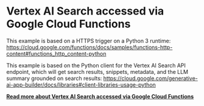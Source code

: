 # Vertex AI Search accessed via Google Cloud Functions

This example is based on a HTTPS trigger on a Python 3 runtime:
https://cloud.google.com/functions/docs/samples/functions-http-content#functions_http_content-python

This example is based on the Python client for the Vertex AI Search API endpoint, which will get search results, snippets, metadata, and the LLM summary grounded on search results:
https://cloud.google.com/generative-ai-app-builder/docs/libraries#client-libraries-usage-python

**[Read more about Vertex AI Search accessed via Google Cloud Functions](../README.md)**
